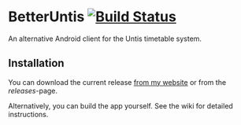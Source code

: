 # BetterUntis [![Build Status](https://travis-ci.org/SapuSeven/BetterUntis.svg?branch=master)](https://travis-ci.org/SapuSeven/BetterUntis)
An alternative Android client for the Untis timetable system.

## Installation
You can download the current release [from my website](https://sapuseven.com/apps/BetterUntis) or from the _releases_-page.

Alternatively, you can build the app yourself. See the wiki for detailed instructions.
